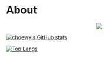 # About

<div style="text-align: center; width: 100%;">
    <a href="https://hits.seeyoufarm.com"><img src="https://hits.seeyoufarm.com/api/count/incr/badge.svg?url=https%3A%2F%2Fgithub.com%2Fchoewy&count_bg=%23A3A89F&title_bg=%23555555&icon=periscope.svg&icon_color=%23E7E7E7&title=hits&edge_flat=false"/></a>
</div>

[![choewy's GitHub stats](https://github-readme-stats.vercel.app/api?username=choewy)](https://github.com/choewy)

[![Top Langs](https://github-readme-stats.vercel.app/api/top-langs/?username=choewy)](https://github.com/choewy)


